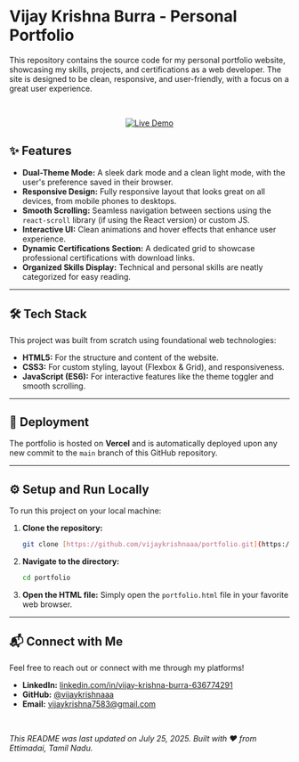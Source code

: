 # Vijay Krishna Burra - Personal Portfolio

This repository contains the source code for my personal portfolio website, showcasing my skills, projects, and certifications as a web developer. The site is designed to be clean, responsive, and user-friendly, with a focus on a great user experience.

<br>

<p align="center">
  <a href="[https://portfolio-vijaykrishnaaa.vercel.app/](https://vercel.com/vijays-projects-8043c036/portfolio/2xec1PbCygfLztudoena4gbwNGpE)"> <img src="https://img.shields.io/badge/Live-Demo-2ea44f?style=for-the-badge" alt="Live Demo">
  </a>
</p>


## ✨ Features

- **Dual-Theme Mode:** A sleek dark mode and a clean light mode, with the user's preference saved in their browser.
- **Responsive Design:** Fully responsive layout that looks great on all devices, from mobile phones to desktops.
- **Smooth Scrolling:** Seamless navigation between sections using the `react-scroll` library (if using the React version) or custom JS.
- **Interactive UI:** Clean animations and hover effects that enhance user experience.
- **Dynamic Certifications Section:** A dedicated grid to showcase professional certifications with download links.
- **Organized Skills Display:** Technical and personal skills are neatly categorized for easy reading.

---

## 🛠️ Tech Stack

This project was built from scratch using foundational web technologies:

- **HTML5:** For the structure and content of the website.
- **CSS3:** For custom styling, layout (Flexbox & Grid), and responsiveness.
- **JavaScript (ES6):** For interactive features like the theme toggler and smooth scrolling.

---

## 🚀 Deployment

The portfolio is hosted on **Vercel** and is automatically deployed upon any new commit to the `main` branch of this GitHub repository.

---

## ⚙️ Setup and Run Locally

To run this project on your local machine:

1.  **Clone the repository:**
    ```bash
    git clone [https://github.com/vijaykrishnaaa/portfolio.git](https://github.com/vijaykrishnaaa/portfolio.git)
    ```
2.  **Navigate to the directory:**
    ```bash
    cd portfolio
    ```
3.  **Open the HTML file:**
    Simply open the `portfolio.html` file in your favorite web browser.

---

## 📬 Connect with Me

Feel free to reach out or connect with me through my platforms!

- **LinkedIn:** [linkedin.com/in/vijay-krishna-burra-636774291](https://linkedin.com/in/vijay-krishna-burra-636774291)
- **GitHub:** [@vijaykrishnaaa](https://github.com/vijaykrishnaaa)
- **Email:** [vijaykrishna7583@gmail.com](mailto:vijaykrishna7583@gmail.com)

<br>

*This README was last updated on July 25, 2025.*
*Built with ❤️ from Ettimadai, Tamil Nadu.*
